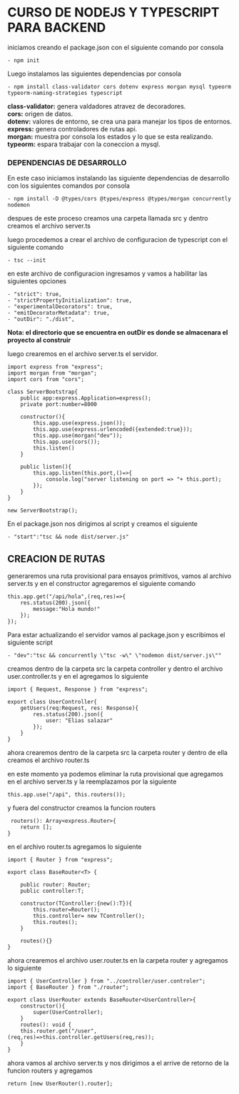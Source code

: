 # CURSO DE NODEJS Y TYPESCRIPT PARA BACKEND

iniciamos creando el package.json con el siguiente comando por consola

    - npm init

Luego instalamos las siguientes dependencias por consola

    - npm install class-validator cors dotenv express morgan mysql typeorm typeorm-naming-strategies typescript

**class-validator:** genera valdadores atravez de decoradores. <br>
**cors:** origen de datos.<br>
**dotenv:** valores de entorno, se crea una para manejar los tipos de entornos.<br>
**express:** genera controladores de rutas api.<br>
**morgan:** muestra por consola los estados y lo que se esta realizando.<br>
**typeorm:** espara trabajar con la coneccion a mysql.<br>

### DEPENDENCIAS DE DESARROLLO

En este caso iniciamos instalando las siguiente dependencias de desarrollo con los siguientes comandos por consola

    - npm install -D @types/cors @types/express @types/morgan concurrently nodemon

despues de este proceso creamos una carpeta llamada src y dentro creamos el archivo server.ts

luego procedemos a crear el archivo de configuracion de typescript con el siguiente comando 

    - tsc --init

en este archivo de configuracion ingresamos y vamos a habilitar las siguientes opciones

    - "strict": true,  
    - "strictPropertyInitialization": true, 
    - "experimentalDecorators": true, 
    - "emitDecoratorMetadata": true,
    - "outDir": "./dist", 

**Nota: el directorio que se encuentra en outDir es donde se almacenara el proyecto al construir**

luego crearemos en el archivo server.ts el servidor.

    import express from "express";
    import morgan from "morgan";
    import cors from "cors";

    class ServerBootstrap{
        public app:express.Application=express();
        private port:number=8000

        constructor(){
            this.app.use(express.json());
            this.app.use(express.urlencoded({extended:true}));
            this.app.use(morgan("dev"));
            this.app.use(cors());
            this.listen()
        }

        public listen(){
            this.app.listen(this.port,()=>{
                console.log("server listening on port => "+ this.port);
            });
        }
    }
    
    new ServerBootstrap();


En el package.json nos dirigimos al script y creamos el siguiente 

    - "start":"tsc && node dist/server.js"

## CREACION DE RUTAS

generaremos una ruta provisional para ensayos primitivos, vamos al archivo server.ts y en el constructor 
agregaremos el siguiente comando

    this.app.get("/api/hola",(req,res)=>{
        res.status(200).json({
            message:"Hola mundo!"
        });
    });

Para estar actualizando el servidor vamos al package.json y escribimos el siguiente script

    - "dev":"tsc && concurrently \"tsc -w\" \"nodemon dist/server.js\""

creamos dentro de la carpeta src la carpeta controller y dentro el archivo user.controller.ts y en el agregamos lo siguiente 

    import { Request, Response } from "express";

    export class UserController{
        getUsers(req:Request, res: Response){
            res.status(200).json({
                user: "Elias salazar"
            });
        }
    }

ahora crearemos dentro de la carpeta src la carpeta router y dentro de ella creamos el archivo  router.ts

en este momento ya podemos eliminar la ruta provisional que agregamos en el archivo server.ts y la reemplazamos por la siguiente 

    this.app.use("/api", this.routers());

y fuera del constructor creamos la funcion routers

     routers(): Array<express.Router>{ 
        return [];
    }

en el archivo router.ts agregamos lo siguiente

    import { Router } from "express";

    export class BaseRouter<T> {

        public router: Router;
        public controller:T;

        constructor(TController:{new():T}){
            this.router=Router();
            this.controller= new TController();
            this.routes();
        }

        routes(){}
    }

ahora crearemos el archivo user.router.ts en la carpeta router y agregamos lo siguiente

    import { UserController } from "../controller/user.controler";
    import { BaseRouter } from "./router";

    export class UserRouter extends BaseRouter<UserController>{
        constructor(){
            super(UserController);
        }
        routes(): void {
        this.router.get("/user",(req,res)=>this.controller.getUsers(req,res));
        }
    }

ahora vamos al archivo server.ts y nos dirigimos a el arrive de retorno de la funcion routers y agregamos 

    return [new UserRouter().router];



